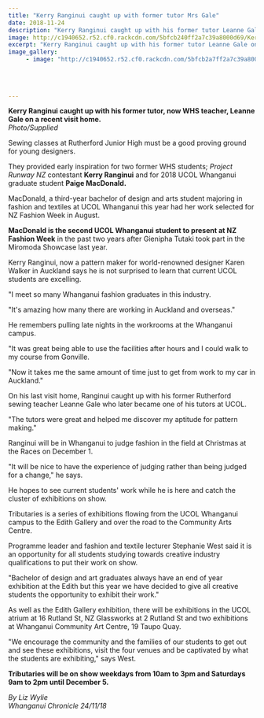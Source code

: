 ```yaml
---
title: "Kerry Ranginui caught up with former tutor Mrs Gale"
date: 2018-11-24
description: "Kerry Ranginui caught up with his former tutor Leanne Gale on a recent visit home..."
image: http://c1940652.r52.cf0.rackcdn.com/5bfcb240ff2a7c39a8000d69/Kerry-Ranginui--250-Leanne-gale-24-Nov-chron.jpg
excerpt: "Kerry Ranginui caught up with his former tutor Leanne Gale on a recent visit home."
image_gallery:
     - image: "http://c1940652.r52.cf0.rackcdn.com/5bfcb2a7ff2a7c39a8000d6b/Kerry-Ranginui-story-other-artists-24-Nov-chron.jpg"
    
    
    
    
---
```


<p><span><strong>Kerry Ranginui caught up with his former tutor, now WHS teacher, Leanne Gale on a recent visit home.</strong> <br /><em>Photo/Supplied</em></span></p>
<p class="element element-paragraph">Sewing classes at Rutherford Junior High must be a good proving ground for young designers.</p>
<p class="element element-paragraph">They provided early inspiration for two former WHS students;&nbsp;<em>Project Runway NZ</em>&nbsp;contestant <strong>Kerry Ranginui</strong> and for 2018 UCOL Whanganui graduate student&nbsp;<strong>Paige MacDonald.</strong></p>
<p class="element element-paragraph">MacDonald, a third-year bachelor of design and arts student majoring in fashion and textiles at UCOL Whanganui this year had her work selected for NZ Fashion Week in August.</p>
<p class="element element-paragraph"><strong>MacDonald is the second UCOL Whanganui student to present at NZ Fashion Week</strong> in the past two years after Gienipha Tutaki took part in the Miromoda Showcase last year.</p>
<p class="element element-paragraph">Kerry Ranginui, now a pattern maker for world-renowned designer Karen Walker in Auckland says he is not surprised to learn that current UCOL students are excelling.</p>
<p class="element element-paragraph">"I meet so many Whanganui fashion graduates in this industry.</p>
<p class="element element-paragraph">"It's amazing how many there are working in Auckland and overseas."</p>
<p class="element element-paragraph">He remembers pulling late nights in the workrooms at the Whanganui campus.</p>
<p class="element element-paragraph">"It was great being able to use the facilities after hours and I could walk to my course from Gonville.</p>
<p class="element element-paragraph">"Now it takes me the same amount of time just to get from work to my car in Auckland."</p>
<p class="element element-paragraph">On his last visit home, Ranginui caught up with his former Rutherford sewing teacher Leanne Gale who later became one of his tutors at UCOL.</p>
<p class="element element-paragraph">"The tutors were great and helped me discover my aptitude for pattern making."</p>
<p class="element element-paragraph">Ranginui will be in Whanganui to judge fashion in the field at Christmas at the Races on December 1.</p>
<p class="element element-paragraph">"It will be nice to have the experience of judging rather than being judged for a change," he says.</p>
<p class="element element-paragraph">He hopes to see current students' work while he is here and catch the cluster of exhibitions on show.</p>
<p class="element element-paragraph">Tributaries is a series of exhibitions flowing from the UCOL Whanganui campus to the Edith Gallery and over the road to the Community Arts Centre.</p>
<p class="element element-paragraph">Programme leader and fashion and textile lecturer Stephanie West said it is an opportunity for all students studying towards creative industry qualifications to put their work on show.</p>
<p class="element element-paragraph">"Bachelor of design and art graduates always have an end of year exhibition at the Edith but this year we have decided to give all creative students the opportunity to exhibit their work."</p>
<p class="element element-paragraph">As well as the Edith Gallery exhibition, there will be exhibitions in the UCOL atrium at 16 Rutland St, NZ Glassworks at 2 Rutland St and two exhibitions at Whanganui Community Art Centre, 19 Taupo Quay.</p>
<p class="element element-paragraph">"We encourage the community and the families of our students to get out and see these exhibitions, visit the four venues and be captivated by what the students are exhibiting," says West.</p>
<p class="element element-paragraph"><strong>Tributaries will be on show weekdays from 10am to 3pm and Saturdays 9am to 2pm until December 5.</strong></p>
<p><em>By Liz Wylie</em><br /><em>Whanganui Chronicle 24/11/18</em></p>

